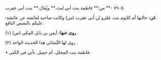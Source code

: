 ٧٩٠٥ -** س:** فاطمة بنت أبي ليث،** ويُقال:** بنت أبي عقرب.

**عَن:** خالتها أم كلثوم بنت عَمْرو بْن أَبي عقرب (س) وكانت صاحبة لعائشة عن عائشة: عليكم بالبغيض النافع.

**روى عنها:** أيمن بن نابل المكي (س) (١) .

روى لها النَّسَائي هذا الحديث الواحد (٢) .

• فاطمة بنت المجلل، أم جميل. تأتي في الكنى.